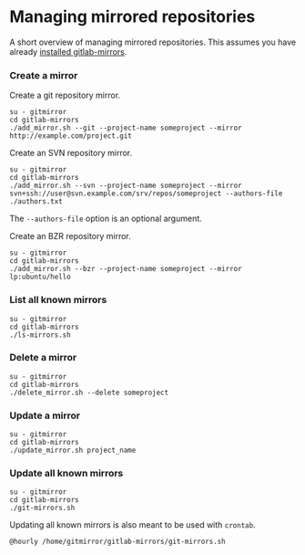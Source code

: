 # Managing mirrored repositories

A short overview of managing mirrored repositories.  This assumes you have already [installed gitlab-mirrors](installation.md).

### Create a mirror

Create a git repository mirror.

    su - gitmirror
    cd gitlab-mirrors
    ./add_mirror.sh --git --project-name someproject --mirror http://example.com/project.git

Create an SVN repository mirror.

    su - gitmirror
    cd gitlab-mirrors
    ./add_mirror.sh --svn --project-name someproject --mirror svn+ssh://user@svn.example.com/srv/repos/someproject --authors-file ./authors.txt

The `--authors-file` option is an optional argument.

Create an BZR repository mirror.

    su - gitmirror
    cd gitlab-mirrors
    ./add_mirror.sh --bzr --project-name someproject --mirror lp:ubuntu/hello

### List all known mirrors

    su - gitmirror
    cd gitlab-mirrors
    ./ls-mirrors.sh

### Delete a mirror

    su - gitmirror
    cd gitlab-mirrors
    ./delete_mirror.sh --delete someproject

### Update a mirror

    su - gitmirror
    cd gitlab-mirrors
    ./update_mirror.sh project_name

### Update all known mirrors

    su - gitmirror
    cd gitlab-mirrors
    ./git-mirrors.sh

Updating all known mirrors is also meant to be used with `crontab`.

    @hourly /home/gitmirror/gitlab-mirrors/git-mirrors.sh
